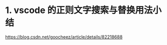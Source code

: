 # 1. vscode 的正则文字搜索与替换用法小结












https://blog.csdn.net/goocheez/article/details/82218688
















